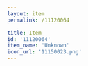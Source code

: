 ```yaml
---
layout: item
permalink: /11120064

title: Item
id: '11120064'
item_name: 'Unknown'
icon_url: '11150023.png'
---
```

